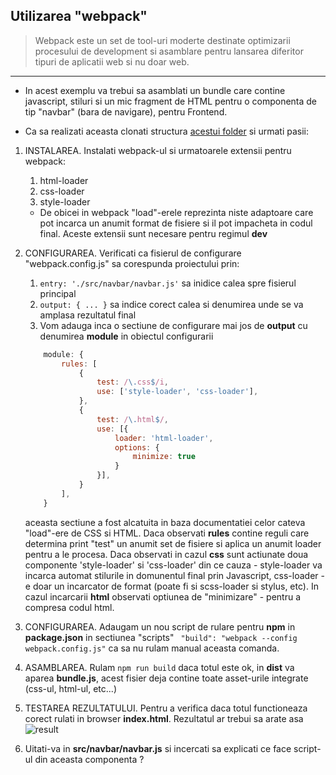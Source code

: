 ## Utilizarea "webpack"

> Webpack este un set de tool-uri moderte destinate optimizarii procesului de development si asamblare pentru lansarea diferitor tipuri de aplicatii web si nu doar web.


---

* In acest exemplu va trebui sa asamblati un bundle care contine javascript, stiluri si un mic fragment de HTML pentru o componenta de tip "navbar" (bara de navigare), pentru Frontend.



* Ca sa realizati aceasta clonati structura [acestui folder](./) si urmati pasii:
 
1. INSTALAREA.  Instalati webpack-ul si urmatoarele extensii pentru webpack: 
     1.  html-loader
     2.  css-loader
     3.  style-loader 
     * De obicei in webpack "load"-erele reprezinta niste adaptoare care pot incarca un anumit format de fisiere si il pot impacheta in codul final. Aceste extensii sunt necesare pentru regimul **dev**
      
2. CONFIGURAREA. Verificati ca fisierul de configurare "webpack.config.js" sa corespunda proiectului prin:
   1. ```entry: './src/navbar/navbar.js'```  sa inidice calea spre fisierul principal 
   2. ```output: { ... }``` sa indice corect calea si denumirea unde se va amplasa rezultatul final
   3. Vom adauga inca o sectiune de configurare mai jos de **output** cu denumirea **module** in obiectul configurarii 
 
    ```js
        module: {
            rules: [
                {
                    test: /\.css$/i,
                    use: ['style-loader', 'css-loader'],
                },
                {
                    test: /\.html$/,
                    use: [{
                        loader: 'html-loader',
                        options: {
                            minimize: true
                        }
                    }],
                }
            ],
        }
    ```
    aceasta sectiune a fost alcatuita in baza documentatiei celor cateva "load"-ere de CSS si HTML. Daca observati **rules** contine reguli care determina print "test" un anumit set de fisiere si aplica un anumit loader pentru a le procesa. Daca observati in cazul **css** sunt actiunate doua componente 'style-loader' si 'css-loader' din ce cauza - style-loader va incarca automat stilurile in domunentul final prin Javascript, css-loader - e doar un incarcator de format (poate fi si scss-loader si stylus, etc). In cazul incarcarii **html** observati optiunea de "minimizare" - pentru a compresa codul html.

3. CONFIGURAREA. Adaugam un nou script de rulare pentru **npm** in **package.json** in sectiunea "scripts" 
   ```  "build": "webpack --config webpack.config.js" ``` 
   ca sa nu rulam manual aceasta comanda. 

4. ASAMBLAREA. Rulam ```npm run build``` daca totul este ok, in **dist** va aparea **bundle.js**, acest fisier deja contine toate asset-urile integrate (css-ul, html-ul, etc...)

5. TESTAREA REZULTATULUI. Pentru a verifica daca totul functioneaza corect rulati in browser **index.html**. Rezultatul ar trebui sa arate asa
   ![result](result.png)  

6. Uitati-va in **src/navbar/navbar.js** si incercati sa explicati ce face script-ul din aceasta componenta ?

